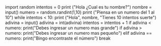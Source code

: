 import random
intentos = 0
print ("Hola ¿Cual es tu nombre?")
nombre = input()
numero = random.randint(1,10)
print ("Piensa en un numero del 1 al 10")
while intentos < 10:
    print ("Hola", nombre, "Tienes 10 intentos suerte")
    adivina = input()
    adivina = int(adivina)
    intentos = intentos + 1
    if adivina < numero:
        print("Debes ingresar un numero mas grande")
    if adivina > numero:
        print("Debes ingresar un numero mas pequeño")
    elif adivina == numero:
        print("Bingo encontraste el número")
        break
